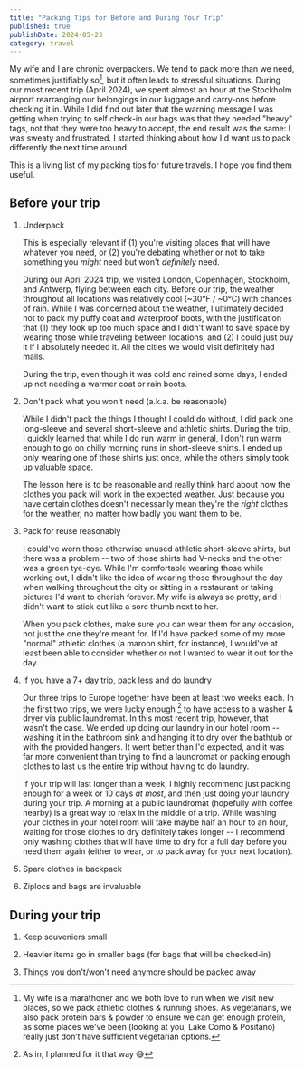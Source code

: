 ```yaml
---
title: "Packing Tips for Before and During Your Trip"
published: true
publishDate: 2024-05-23
category: travel
---
```


My wife and I are chronic overpackers. We tend to pack more than we need, sometimes justifiably so[^1], but it often leads to stressful situations. During our most recent trip (April 2024), we spent almost an hour at the Stockholm airport rearranging our belongings in our luggage and carry-ons before checking it in. While I did find out later that the warning message I was getting when trying to self check-in our bags was that they needed "heavy" tags, not that they were too heavy to accept, the end result was the same: I was sweaty and frustrated. I started thinking about how I'd want us to pack differently the next time around.

[^1]: My wife is a marathoner and we both love to run when we visit new places, so we pack athletic clothes & running shoes. As vegetarians, we also pack protein bars & powder to ensure we can get enough protein, as some places we've been (looking at you, Lake Como & Positano) really just don’t have sufficient vegetarian options.

This is a living list of my packing tips for future travels. I hope you find them useful.

## Before your trip

1. Underpack

   This is especially relevant if (1) you're visiting places that will have whatever you need, or (2) you're debating whether or not to take something you _might_ need but won't _definitely_ need.

   During our April 2024 trip, we visited London, Copenhagen, Stockholm, and Antwerp, flying between each city. Before our trip, the weather throughout all locations was relatively cool (~30°F / ~0°C) with chances of rain. While I was concerned about the weather, I ultimately decided not to pack my puffy coat and waterproof boots, with the justification that (1) they took up too much space and I didn't want to save space by wearing those while traveling between locations, and (2) I could just buy it if I absolutely needed it. All the cities we would visit definitely had malls.

   During the trip, even though it was cold and rained some days, I ended up not needing a warmer coat or rain boots.

2. Don't pack what you won't need (a.k.a. be reasonable)

   While I didn't pack the things I thought I could do without, I did pack one long-sleeve and several short-sleeve and athletic shirts. During the trip, I quickly learned that while I do run warm in general, I don't run warm enough to go on chilly morning runs in short-sleeve shirts. I ended up only wearing one of those shirts just once, while the others simply took up valuable space.

   The lesson here is to be reasonable and really think hard about how the clothes you pack will work in the expected weather. Just because you have certain clothes doesn't necessarily mean they're the _right_ clothes for the weather, no matter how badly you want them to be.

3. Pack for reuse reasonably

   I could've worn those otherwise unused athletic short-sleeve shirts, but there was a problem -- two of those shirts had V-necks and the other was a green tye-dye. While I'm comfortable wearing those while working out, I didn't like the idea of wearing those throughout the day when walking throughout the city or sitting in a restaurant or taking pictures I'd want to cherish forever. My wife is always so pretty, and I didn't want to stick out like a sore thumb next to her.

   When you pack clothes, make sure you can wear them for any occasion, not just the one they're meant for. If I'd have packed some of my more "normal" athletic clothes (a maroon shirt, for instance), I would've at least been able to consider whether or not I wanted to wear it out for the day.

4. If you have a 7+ day trip, pack less and do laundry

   Our three trips to Europe together have been at least two weeks each. In the first two trips, we were lucky enough [^2] to have access to a washer & dryer via public laundromat. In this most recent trip, however, that wasn't the case. We ended up doing our laundry in our hotel room -- washing it in the bathroom sink and hanging it to dry over the bathtub or with the provided hangers. It went better than I'd expected, and it was far more convenient than trying to find a laundromat or packing enough clothes to last us the entire trip without having to do laundry.

   If your trip will last longer than a week, I highly recommend just packing enough for a week or 10 days _at most_, and then just doing your laundry during your trip. A morning at a public laundromat (hopefully with coffee nearby) is a great way to relax in the middle of a trip. While washing your clothes in your hotel room will take maybe half an hour to an hour, waiting for those clothes to dry definitely takes longer -- I recommend only washing clothes that will have time to dry for a full day before you need them again (either to wear, or to pack away for your next location).

   [^2]: As in, I planned for it that way 😅

5. Spare clothes in backpack

6. Ziplocs and bags are invaluable

## During your trip

1. Keep souveniers small

2. Heavier items go in smaller bags (for bags that will be checked-in)

3. Things you don't/won't need anymore should be packed away
